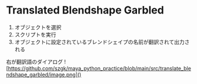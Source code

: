 # Translated Blendshape Garbled

1. オブジェクトを選択
1. スクリプトを実行
1. オブジェクトに設定されているブレンドシェイプの名前が翻訳されて出力される

右が翻訳語のダイアログ
![https://github.com/szgk/maya_python_practice/blob/main/src/translate_blendshape_garbled/image.png]()
